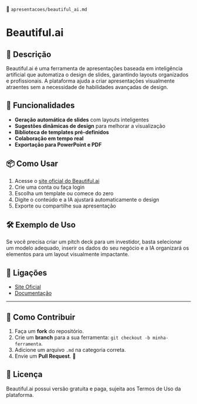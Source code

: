 📌 `apresentacoes/beautiful_ai.md`

# Beautiful.ai

## 🔹 Descrição
Beautiful.ai é uma ferramenta de apresentações baseada em inteligência artificial que automatiza o design de slides, garantindo layouts organizados e profissionais. A plataforma ajuda a criar apresentações visualmente atraentes sem a necessidade de habilidades avançadas de design.

## 🚀 Funcionalidades
- **Geração automática de slides** com layouts inteligentes
- **Sugestões dinâmicas de design** para melhorar a visualização
- **Biblioteca de templates pré-definidos**
- **Colaboração em tempo real**
- **Exportação para PowerPoint e PDF**

## 📦 Como Usar
1. Acesse o [site oficial do Beautiful.ai](https://www.beautiful.ai/)
2. Crie uma conta ou faça login
3. Escolha um template ou comece do zero
4. Digite o conteúdo e a IA ajustará automaticamente o design
5. Exporte ou compartilhe sua apresentação

## 🛠️ Exemplo de Uso
Se você precisa criar um pitch deck para um investidor, basta selecionar um modelo adequado, inserir os dados do seu negócio e a IA organizará os elementos para um layout visualmente impactante.

## 🔗 Ligações
- [Site Oficial](https://www.beautiful.ai/)
- [Documentação](https://www.beautiful.ai/resources)

---

## 🌟 Como Contribuir
1. Faça um **fork** do repositório.
2. Crie um **branch** para a sua ferramenta: `git checkout -b minha-ferramenta`.
3. Adicione um arquivo `.md` na categoria correta.
4. Envie um **Pull Request**. 🎉

## 📜 Licença
Beautiful.ai possui versão gratuita e paga, sujeita aos Termos de Uso da plataforma.